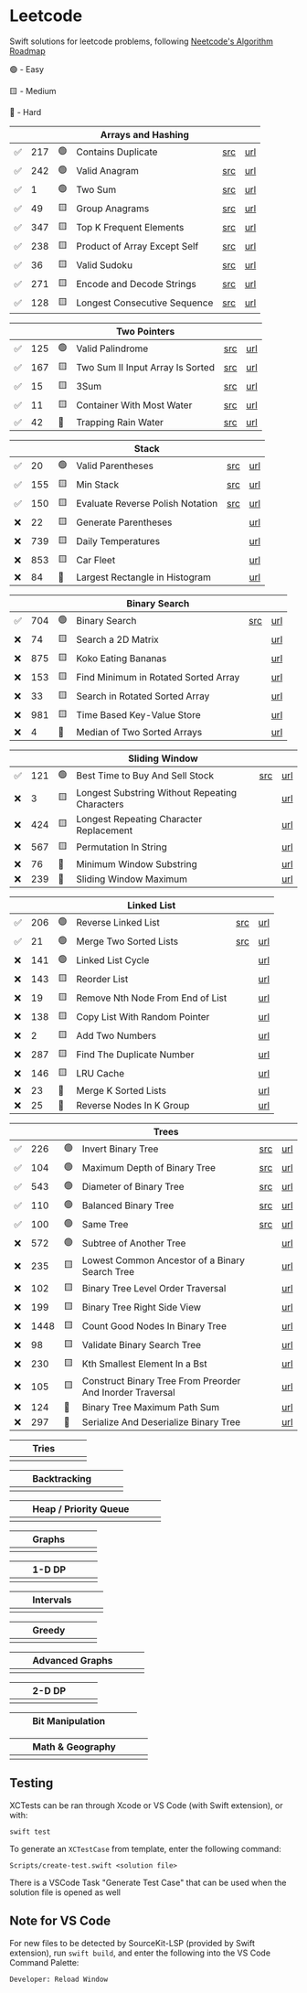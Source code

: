 # Leetcode

Swift solutions for leetcode problems, following [Neetcode's Algorithm Roadmap](https://neetcode.io/roadmap)



🟢 - Easy

🟨 - Medium

🔺 - Hard

| | | | Arrays and Hashing | | |
| -- | -- | -- | -- | -- | -- |
|✅| 217 | 🟢 | Contains Duplicate | [src](./Sources/leetcode/217/ContainsDuplicate.swift) | [url](https://leetcode.com/problems/contains-duplicate/) |
|✅| 242 | 🟢 | Valid Anagram | [src](./Sources/leetcode/242/ValidAnagram.swift) | [url](https://leetcode.com/problems/valid-anagram/) |
|✅| 1 | 🟢 | Two Sum | [src](./Sources/leetcode/1/TwoSum.swift) | [url](https://leetcode.com/problems/two-sum/) |
|✅| 49 | 🟨 | Group Anagrams | [src](./Sources/leetcode/49/GroupAnagrams.swift) | [url](https://leetcode.com/problems/group-anagrams/) |
|✅| 347 | 🟨 | Top K Frequent Elements | [src](./Sources/leetcode/347/TopKFrequentElements.swift) | [url](https://leetcode.com/problems/top-k-frequent-elements/) |
|✅| 238 | 🟨 | Product of Array Except Self | [src](./Sources/leetcode/238/ProductExceptSelf.swift) | [url](https://leetcode.com/problems/product-of-array-except-self/) |
|✅| 36 | 🟨 | Valid Sudoku | [src](./Sources/leetcode/36/ValidSudoku.swift) | [url](https://leetcode.com/problems/valid-sudoku/) |
|✅| 271 | 🟨 | Encode and Decode Strings | [src](./Sources/leetcode/271/EncodeAndDecodeStrings.swift) | [url](https://leetcode.com/problems/encode-and-decode-strings/) |
|✅| 128 | 🟨 | Longest Consecutive Sequence | [src](./Sources/leetcode/128/LongestConsecutiveSequence.swift) | [url](https://leetcode.com/problems/longest-consecutive-sequence/) |


| | | | Two Pointers | | |
| -- | -- | -- | -- | -- | -- |
|✅| 125 | 🟢 | Valid Palindrome | [src](./Sources/leetcode/125/ValidPalindrome.swift)  | [url](https://leetcode.com/problems/valid-palindrome/) |
|✅| 167 | 🟨 | Two Sum II Input Array Is Sorted | [src](./Sources/leetcode/167/TwoSum2InputArrayIsSorted.swift) | [url](https://leetcode.com/problems/two-sum-ii-input-array-is-sorted/) |
|✅| 15 | 🟨 | 3Sum | [src](./Sources/leetcode/15/ThreeSum.swift) | [url](https://leetcode.com/problems/3sum/) |
|✅| 11 | 🟨 | Container With Most Water | [src](./Sources/leetcode/11/ContainerWithMostWater.swift) | [url](https://leetcode.com/problems/container-with-most-water/) |
|✅| 42 | 🔺 | Trapping Rain Water | [src](./Sources/leetcode/42/TrappingRainWater.swift) | [url](https://leetcode.com/problems/trapping-rain-water/) |

| | | | Stack | | |
| -- | -- | -- | -- | -- | -- |
|✅| 20 | 🟢 | Valid Parentheses | [src](./Sources/leetcode/20/ValidParentheses.swift)  | [url](https://leetcode.com/problems/valid-parentheses/) |
|✅| 155 | 🟨 | Min Stack | [src](./Sources/leetcode/155/MinStack.swift) | [url](https://leetcode.com/problems/min-stack/) |
|✅| 150 | 🟨 | Evaluate Reverse Polish Notation | [src](./Sources/leetcode/150/EvaluateReversePolishNotation.swift) | [url](https://leetcode.com/problems/evaluate-reverse-polish-notation/) |
|❌| 22 | 🟨 | Generate Parentheses |  | [url](https://leetcode.com/problems/generate-parentheses/) |
|❌| 739 | 🟨 | Daily Temperatures |  | [url](https://leetcode.com/problems/daily-temperatures/) |
|❌| 853 | 🟨 | Car Fleet |  | [url](https://leetcode.com/problems/car-fleet/) |
|❌| 84 | 🔺 | Largest Rectangle in Histogram |  | [url](https://leetcode.com/problems/largest-rectangle-in-histogram/) |


| | | | Binary Search | | |
| -- | -- | -- | -- | -- | -- |
|✅| 704 | 🟢 | Binary Search | [src](./Sources/leetcode/704/BinarySearch.swift) | [url](https://leetcode.com/problems/binary-search/) |
|❌| 74 | 🟨 | Search a 2D Matrix |  | [url](https://leetcode.com/problems/search-a-2d-matrix/) |
|❌| 875 | 🟨 | Koko Eating Bananas |  | [url](https://leetcode.com/problems/koko-eating-bananas/) |
|❌| 153 | 🟨 | Find Minimum in Rotated Sorted Array |  | [url](https://leetcode.com/problems/find-minimum-in-rotated-sorted-array/) |
|❌| 33 | 🟨 | Search in Rotated Sorted Array |  | [url](https://leetcode.com/problems/search-in-rotated-sorted-array/) |
|❌| 981 | 🟨 | Time Based Key-Value Store |  | [url](https://leetcode.com/problems/time-based-key-value-store/) |
|❌| 4 | 🔺 | Median of Two Sorted Arrays |  | [url](https://leetcode.com/problems/median-of-two-sorted-arrays/) |

| | | | Sliding Window | | |
| -- | -- | -- | -- | -- | -- |
|✅| 121 | 🟢 | Best Time to Buy And Sell Stock | [src](./Sources/leetcode/121/BestTimeToBuyAndSellStock.swift) | [url](https://leetcode.com/problems/best-time-to-buy-and-sell-stock/) |
|❌| 3 | 🟨 | Longest Substring Without Repeating Characters |  | [url](https://leetcode.com/problems/longest-substring-without-repeating-characters/) |
|❌| 424 | 🟨 | Longest Repeating Character Replacement |  | [url](https://leetcode.com/problems/longest-repeating-character-replacement/) |
|❌| 567 | 🟨 | Permutation In String |  | [url](https://leetcode.com/problems/permutation-in-string/) |
|❌| 76 | 🔺 | Minimum Window Substring |  | [url](https://leetcode.com/problems/minimum-window-substring/) |
|❌| 239 | 🔺 | Sliding Window Maximum |  | [url](https://leetcode.com/problems/sliding-window-maximum/) |

| | | | Linked List | | |
| -- | -- | -- | -- | -- | -- |
|✅| 206 | 🟢 | Reverse Linked List | [src](./Sources/leetcode/206/ReverseLinkedList.swift) | [url](https://leetcode.com/problems/reverse-linked-list/) |
|✅| 21 | 🟢 | Merge Two Sorted Lists | [src](./Sources/leetcode/21/MergeTwoSortedLists.swift)  | [url](https://leetcode.com/problems/merge-two-sorted-lists/) |
|❌| 141 | 🟢 | Linked List Cycle |  | [url](https://leetcode.com/problems/linked-list-cycle/) |
|❌| 143 | 🟨 | Reorder List |  | [url](https://leetcode.com/problems/reorder-list/) |
|❌| 19 | 🟨 | Remove Nth Node From End of List |  | [url](https://leetcode.com/problems/remove-nth-node-from-end-of-list/) |
|❌| 138 | 🟨 | Copy List With Random Pointer |  | [url](https://leetcode.com/problems/copy-list-with-random-pointer/) |
|❌| 2 | 🟨 | Add Two Numbers |  | [url](https://leetcode.com/problems/add-two-numbers/) |
|❌| 287 | 🟨 | Find The Duplicate Number |  | [url](https://leetcode.com/problems/find-the-duplicate-number/) |
|❌| 146 | 🟨 | LRU Cache  |  | [url](https://leetcode.com/problems/lru-cache/) |
|❌| 23 | 🔺 | Merge K Sorted Lists |  | [url](https://leetcode.com/problems/merge-k-sorted-lists/) |
|❌| 25 | 🔺 | Reverse Nodes In K Group |  | [url](https://leetcode.com/problems/reverse-nodes-in-k-group/) |

| | | | Trees | | |
| -- | -- | -- | -- | -- | -- | 
|✅| 226 | 🟢 | Invert Binary Tree | [src](./Sources/leetcode/226/InvertBinaryTree.swift) | [url](https://leetcode.com/problems/invert-binary-tree/) |
|✅| 104 | 🟢 | Maximum Depth of Binary Tree  | [src](./Sources/leetcode/104/MaximumDepthOfBinaryTree.swift) | [url](https://leetcode.com/problems/maximum-depth-of-binary-tree/) |
|✅| 543 | 🟢 | Diameter of Binary Tree  | [src](./Sources/leetcode/543/DiameterOfBinaryTree.swift) | [url](https://leetcode.com/problems/diameter-of-binary-tree/) |
|✅| 110 | 🟢 | Balanced Binary Tree  | [src](./Sources/leetcode/110/BalancedBinaryTree.swift) | [url](https://leetcode.com/problems/balanced-binary-tree/) |
|✅| 100 | 🟢 | Same Tree  | [src](./Sources/leetcode/100/SameTree.swift) | [url](https://leetcode.com/problems/same-tree/) |
|❌| 572 | 🟢 | Subtree of Another Tree  |  | [url](https://leetcode.com/problems/subtree-of-another-tree/) |
|❌| 235 | 🟨 | Lowest Common Ancestor of a Binary Search Tree  |  | [url](https://leetcode.com/problems/lowest-common-ancestor-of-a-binary-search-tree/) |
|❌| 102 | 🟨 | Binary Tree Level Order Traversal  |  | [url](https://leetcode.com/problems/binary-tree-level-order-traversal/) |
|❌| 199 | 🟨 | Binary Tree Right Side View  |  | [url](https://leetcode.com/problems/binary-tree-right-side-view/) |
|❌| 1448 | 🟨 | Count Good Nodes In Binary Tree  |  | [url](https://leetcode.com/problems/count-good-nodes-in-binary-tree/) |
|❌| 98 | 🟨 | Validate Binary Search Tree  |  | [url](https://leetcode.com/problems/validate-binary-search-tree/) |
|❌| 230 | 🟨 | Kth Smallest Element In a Bst  |  | [url](https://leetcode.com/problems/kth-smallest-element-in-a-bst/) |
|❌| 105 | 🟨 | Construct Binary Tree From Preorder And Inorder Traversal  |  | [url](https://leetcode.com/problems/construct-binary-tree-from-preorder-and-inorder-traversal/) |
|❌| 124 | 🔺 | Binary Tree Maximum Path Sum  |  | [url](https://leetcode.com/problems/binary-tree-maximum-path-sum/) |
|❌| 297 | 🔺 | Serialize And Deserialize Binary Tree  |  | [url](https://leetcode.com/problems/serialize-and-deserialize-binary-tree/) |

| | | Tries | | | |
| -- | -- | -- | -- | -- | -- | 
| | | | | | |

| | | Backtracking | | | |
| -- | -- | -- | -- | -- | -- | 
| | | | | | |

| | | Heap / Priority Queue | | | |
| -- | -- | -- | -- | -- | -- | 
| | | | | | |

| | | Graphs | | | |
| -- | -- | -- | -- | -- | -- |
| | | | | | |
 
| | | 1-D DP | | | |
| -- | -- | -- | -- | -- | -- | 
| | | | | | |

| | | Intervals | | | |
| -- | -- | -- | -- | -- | -- | 
| | | | | | |

| | | Greedy | | | |
| -- | -- | -- | -- | -- | -- | 
| | | | | | |

| | | Advanced Graphs | | | |
| -- | -- | -- | -- | -- | -- | 
| | | | | | |

| | | 2-D DP | | | |
| -- | -- | -- | -- | -- | -- | 
| | | | | | |

| | | Bit Manipulation | | | |
| -- | -- | -- | -- | -- | -- |

| | | Math & Geography | | | |
| -- | -- | -- | -- | -- | -- | 
| | | | | | |

## Testing

XCTests can be ran through Xcode or VS Code (with Swift extension), or with:

```
swift test
```

To generate an `XCTestCase` from template, enter the following command:

```
Scripts/create-test.swift <solution file>
``` 
 
There is a VSCode Task "Generate Test Case" that can be used when the solution file is opened as well

## Note for VS Code

For new files to be detected by SourceKit-LSP (provided by Swift extension), run `swift build`, and enter the following into the VS Code Command Palette:

```
Developer: Reload Window
```
